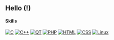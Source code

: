 Hello (!)
----

#### Skills
<!--- icons from: https://github.com/tandpfun/skill-icons --->
[![C](https://skillicons.dev/icons?i=c)](https://en.wikipedia.org/wiki/C_%28programming_language%29 "C")
[![C++](https://skillicons.dev/icons?i=cpp)](https://en.wikipedia.org/wiki/C%2B%2B "C++")
[![QT](https://skillicons.dev/icons?i=qt)](https://www.qt.io/ "QT")
[![PHP](https://skillicons.dev/icons?i=php)](https://www.php.net/ "PHP")
[![HTML](https://skillicons.dev/icons?i=html)](https://html.spec.whatwg.org/ "HTML")
[![CSS](https://skillicons.dev/icons?i=css)](https://www.w3.org/TR/CSS/ "CSS")
[![Linux](https://skillicons.dev/icons?i=linux)](https://en.wikipedia.org/wiki/Linux "Linux")
